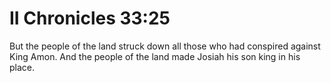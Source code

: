 # II Chronicles 33:25

But the people of the land struck down all those who had conspired against King Amon. And the people of the land made Josiah his son king in his place.
